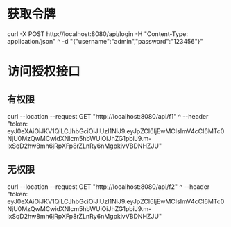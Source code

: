 # 获取令牌

curl -X POST http://localhost:8080/api/login -H "Content-Type: application/json" ^
-d "{\"username\":\"admin\",\"password\":\"123456\"}"

# 访问授权接口

## 有权限
curl --location --request GET "http://localhost:8080/api/f1" ^
--header "token: eyJ0eXAiOiJKV1QiLCJhbGciOiJIUzI1NiJ9.eyJpZCI6IjEwMCIsImV4cCI6MTc0NjU0MzQwMCwidXNlcm5hbWUiOiJhZG1pbiJ9.m-lxSqD2hw8mh6jRpXFp8rZLnRy6nMgpkivVBDNHZJU"

## 无权限
curl --location --request GET "http://localhost:8080/api/f2" ^
--header "token: eyJ0eXAiOiJKV1QiLCJhbGciOiJIUzI1NiJ9.eyJpZCI6IjEwMCIsImV4cCI6MTc0NjU0MzQwMCwidXNlcm5hbWUiOiJhZG1pbiJ9.m-lxSqD2hw8mh6jRpXFp8rZLnRy6nMgpkivVBDNHZJU"
